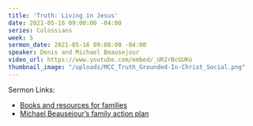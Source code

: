 ```yaml
---
title: 'Truth: Living in Jesus'
date: 2021-05-16 09:00:00 -04:00
series: Colossians
week: 5
sermon_date: 2021-05-16 09:00:00 -04:00
speaker: Denis and Michael Beausejour
video_url: https://www.youtube.com/embed/_UR2rBcGUKo
thumbnail_image: "/uploads/MCC_Truth_Grounded-In-Christ_Social.png"
---
```


Sermon Links:
* [Books and resources for families](https://docs.google.com/document/d/1ZgwbhtpwwH7omxM8Q1f25BUxpZkl-pIMeEYEA09TMm4/edit)                                                                                                                        
* [Michael Beausejour’s family action plan](https://docs.google.com/document/d/1XyAGQJGgtShA0uhYkkvGdILKPQDPdIz6OTjDcZ_8MxM/edit)
